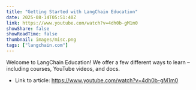 ```yaml
---
title: "Getting Started with LangChain Education"
date: 2025-08-14T05:51:40Z
link: https://www.youtube.com/watch?v=4dh0b-gM1m0
showShare: false
showReadTime: false
thumbnail: images/misc.png
tags: ["langchain.com"]
---
```

Welcome to LangChain Education! We offer a few different ways to learn – including courses, YouTube videos, and docs.

- Link to article: https://www.youtube.com/watch?v=4dh0b-gM1m0